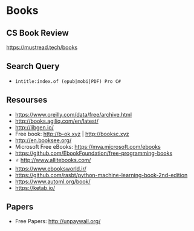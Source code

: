 # Books

## CS Book Review

https://mustread.tech/books

## Search Query

* `intitle:index.of (epub|mobi|PDF) Pro C#`

## Resourses

* https://www.oreilly.com/data/free/archive.html
* http://books.agiliq.com/en/latest/
* http://libgen.io/
* Free book: http://b-ok.xyz  |  http://booksc.xyz
* http://en.booksee.org/
* Microsoft Free eBooks: https://mva.microsoft.com/ebooks
* https://github.com/EbookFoundation/free-programming-books
* ⭐ http://www.allitebooks.com/
* https://www.ebooksworld.ir/
* https://github.com/rasbt/python-machine-learning-book-2nd-edition
* https://www.automl.org/book/
* https://ketab.io/

## Papers

* Free Papers: http://unpaywall.org/
